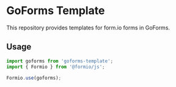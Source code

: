 # GoForms Template

This repository provides templates for form.io forms in GoForms.

## Usage

```javascript
import goforms from 'goforms-template';
import { Formio } from '@formio/js';

Formio.use(goforms);
```
